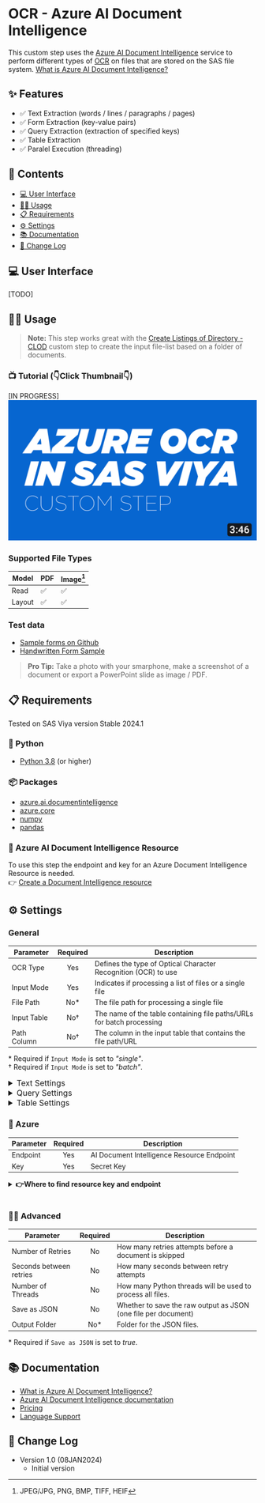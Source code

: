 # OCR - Azure AI Document Intelligence
This custom step uses the [Azure AI Document Intelligence](https://azure.microsoft.com/en-us/products/ai-services/ai-document-intelligence) service to perform different types of [OCR](https://en.wikipedia.org/wiki/Optical_character_recognition) on files that are stored on the SAS file system. [What is Azure AI Document Intelligence?](https://learn.microsoft.com/en-us/azure/ai-services/document-intelligence/overview?view=doc-intel-4.0.0)


## ✨ Features
- ✅ Text Extraction (words / lines / paragraphs / pages)
- ✅ Form Extraction (key-value pairs)
- ✅ Query Extraction (extraction of specified keys)
- ✅ Table Extraction
- ✅ Paralel Execution (threading)

## 📖 Contents
- [💻 User Interface](#💻-user-interface)
- [👩‍💻 Usage](#👩‍💻-usage)
- [📋 Requirements](#📋-requirements)
- [⚙️ Settings](#⚙️-settings)
- [📚 Documentation](#📚-documentation)
- [📝 Change Log](#📝-change-log)
## 💻 User Interface
[TODO]
## 👩‍💻 Usage

> **Note:** This step works great with the [Create Listings of Directory - CLOD](https://github.com/sassoftware/sas-studio-custom-steps/tree/main/Create%20Listing%20of%20Directory%20CLOD) custom step  to create the input file-list based on a folder of documents. 

### 📺 Tutorial (👇Click Thumbnail👇)
[IN PROGRESS]
[![YOUTUBE THUMBNAIL](<img/thumbnail azure ocr custom step.jpg>)](https://youtu.be/RP0CHuIbVGE)

### Supported File Types

| Model       | PDF | Image[^1] |
|---------------|----------|----------------------------------------|
| Read   | ✅   | ✅                                     |
| Layout | ✅   | ✅                                      |

[^1]: JPEG/JPG, PNG, BMP, TIFF, HEIF
### Test data
- [Sample forms on Github](https://github.com/Azure/azure-sdk-for-python/tree/main/sdk/documentintelligence/azure-ai-documentintelligence/samples/sample_forms)
- [Handwritten Form Sample](https://www.nist.gov/image/sd19jpg)


> **Pro Tip:** Take a photo with your smarphone, make a screenshot of a document or export a PowerPoint slide as image / PDF.


## 📋 Requirements

Tested on SAS Viya version Stable 2024.1

### 🐍 Python
- [Python 3.8](https://www.python.org/downloads/) (or higher)

### 📦 Packages
- [azure.ai.documentintelligence](https://pypi.org/project/azure-ai-documentintelligence/)
- [azure.core](https://pypi.org/project/azure-core/)
- [numpy](https://pypi.org/project/numpy/)
- [pandas](https://pypi.org/project/pandas/)

### 🤖 Azure AI Document Intelligence Resource
To use this step the endpoint and key for an Azure Document Intelligence Resource is needed. <br> 👉 [Create a Document Intelligence resource](https://learn.microsoft.com/en-us/azure/ai-services/document-intelligence/create-document-intelligence-resource?view=doc-intel-4.0.0)



## ⚙️ Settings

### General
| Parameter   | Required      | Description                                                      |
|-------------|:---------------:|------------------------------------------------------------------|
| OCR Type    | Yes           | Defines the type of Optical Character Recognition (OCR) to use   |
| Input Mode  | Yes           | Indicates if processing a list of files or a single file         
| File Path   | No*           | The file path for processing a single file                       |
| Input Table | No†           | The name of the table containing file paths/URLs for batch processing |
| Path Column | No†           | The column in the input table that contains the file path/URL    |

\* Required if ``Input Mode`` is set to *"single"*. <br>
† Required if ``Input Mode`` is set to *"batch"*.

<details>
  <summary style="font-size: 16px;">Text Settings</summary>
  
| Parameter            | Required | Description                                                                                     |
|----------------------|:--------:|-------------------------------------------------------------------------------------------------|
| Granularity |    Yes     | Defines granularity of the text output (e.g. word, line, paragrpah, page).  Has implications regarding extraction output (e.g. 'role' only for paragraphs, 'confidence' only for words/pages)<ul><li>**word** -  includes *confidence* value</li><li>**line** - text line per row</li><li>**paragraph** - includes 'role' of a given paragraph (heading, etc..)</li><li>**page** - everything one one page</li></ul> |

</details>

<details>
  <summary style="font-size: 16px;">Query Settings</summary>
  
| Parameter       | Required | Description                                                                                                         |
|-----------------|:--------:|---------------------------------------------------------------------------------------------------------------------|
| Query Fields    |    Yes    | List of keys that are used as queries in the extraction process.                                                    |
| Exclude Metadata|    No    | If set to 'yes', all meta information from the extraction will be ignored, and the output will only contain a column per key and a row per file. |

</details>

<details>
  <summary style="font-size: 16px;">Table Settings</summary>
  
| Parameter             | Required | Description                                                                                                               |
|-----------------------|:--------:|---------------------------------------------------------------------------------------------------------------------------|
| Table Output Format   |    Yes    | Defines the output format for table extraction: <ul><li>**map** - outputs (col_id, row_id, value) for later reconstruction</li><li>**reference** - outputs a row per table with a uuid as reference, stored in the defined library</li><li>**table** - outputs one table through standard output, supports only one table and one file</li></ul> |
| Table Output Library  |    No*    | Defines the output library for extracted. tables                                  |
| Select Tables         |    No†    | Defines if a table per document is selected.                                                          |
| Table Selection Method|    No    | Defines the method to select the table per document that is extracted: <ul><li>**index** - uses the index to select the extracted table.</li><li>**size** - selects the table with the most cells.</li></ul> |
| Table Index           |    No‡    | Table index to extract.                                                    |

\* Only available if ``Table Output Format`` is set to *"reference"*. <br>
† Defaults to true when ``Table Output Format`` is *"table"*. <br>
‡ Required if ``Table Selection Method`` is set to *"index"*

</details>

### 🔐 Azure
| Parameter  | Required | Description |
|---------------------|:----------:|--------------------------------|
|Endpoint| Yes | AI Document Intelligence Resource Endpoint |
|Key |Yes| Secret Key |

<details>
  <summary style="font-weight: bold;">👉Where to find resource key and endpoint</summary>

  ![](img/keys-and-endpoint.png)
</details>
<br>


### 🧙‍♂️ Advanced

| Parameter  | Required | Description |
|---------------------|:----------:|--------------------------------|
|Number of Retries| No |How many retries attempts before a document is skipped|
|Seconds between retries|No| How many seconds between retry attempts|
|Number of Threads|No|How many Python threads will be used to process all files.|
|Save as JSON|No|Whether to save the raw output as JSON (one file per document)|
|Output Folder|No*|Folder for the JSON files.|

\* Required if ``Save as JSON`` is set to *true*.

## 📚 Documentation
- [What is Azure AI Document Intelligence?](https://learn.microsoft.com/en-us/azure/ai-services/document-intelligence/overview?view=doc-intel-4.0.0)
- [Azure AI Document Intelligence documentation](https://learn.microsoft.com/en-US/azure/ai-services/document-intelligence/?view=doc-intel-4.0.0&viewFallbackFrom=form-recog-3.0.0&branch=release-build-cogserv-forms-recognizer)
- [Pricing](https://azure.microsoft.com/en-us/pricing/details/ai-document-intelligence/#pricing)
- [Language Support](https://learn.microsoft.com/en-GB/azure/ai-services/document-intelligence/language-support-ocr?view=doc-intel-4.0.0&tabs=read-print%2Clayout-print%2Cgeneral)
  

## 📝 Change Log
* Version 1.0 (08JAN2024) 
    * Initial version
